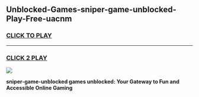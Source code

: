 
## Unblocked-Games-sniper-game-unblocked-Play-Free-uacnm
<h3>
<a href="https://premium76.site?title=sniper-game-unblocked&ref=21A">CLICK TO PLAY</a></h3>
<hr>

<h3>
<a href="https://premium76.site?title=sniper-game-unblocked&ref=21A">CLICK 2 PLAY</a>
  
</h3>

<a href="https://premium76.site?title=sniper-game-unblocked&ref=21A"><img src="https://clearcache.store/games.png"></a>


**sniper-game-unblocked games unblocked: Your Gateway to Fun and Accessible Online Gaming**
